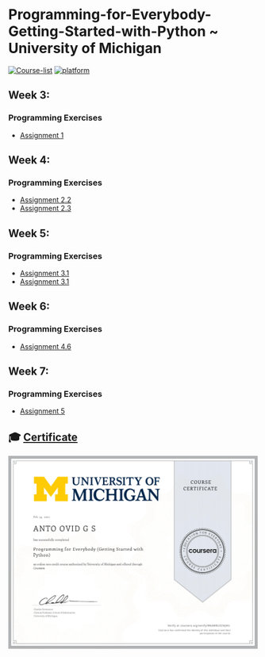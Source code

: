# Programming-for-Everybody-Getting-Started-with-Python ~ University of Michigan

[![Course-list](https://img.shields.io/badge/also%20see-Other%20Coursera%20Courses-1f72ff.svg)](https://github.com/Barcaboy-Ovid/Course-List)
[![platform](https://img.shields.io/badge/Coursera-Course%20Link-1f72ff.svg)](https://www.coursera.org/learn/python?specialization=python)

## Week 3:
### Programming Exercises
- [Assignment 1](assignment/week3)

## Week 4:
### Programming Exercises
- [Assignment 2.2](assignment/Week4-Assignment_2.2.py)
- [Assignment 2.3](assignment/Week4-Assignment_2.3.py)

## Week 5:
### Programming Exercises
- [Assignment 3.1](assignment/Week5-Assignment_3.1.py)
- [Assignment 3.1](assignment/Week5-Assignment_3.3.py)

## Week 6:
### Programming Exercises
- [Assignment 4.6](assignment/Week6-Assignment_4.6.py)

## Week 7:
### Programming Exercises
- [Assignment 5](assignment/Week7-Assignment_5.2.py)

## 🎓 [Certificate]()
![certificate](assets/Certificate.jpg)
